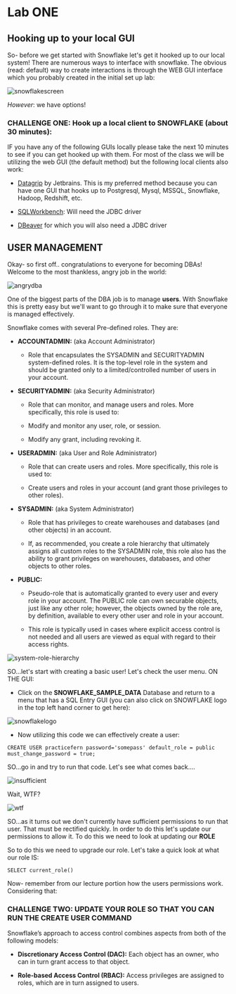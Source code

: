 # Lab ONE

## Hooking up to your local GUI

So- before we get started with Snowflake let's get it hooked up to our local system! 
There are numerous ways to interface with snowflake. The obvious (read: default) way to create interactions is through the WEB GUI interface which you probably created in the initial set up lab:

![snowflakescreen](./images/snowflakescreen.png)

_However_: we have options!

### CHALLENGE ONE: Hook up a local client to SNOWFLAKE (about 30 minutes):

IF you have any of the following GUIs locally please take the next 10 minutes to see if you can get hooked up with them. 
For most of the class we will be utilizing the web GUI (the default method) but the following local clients also work:

* [Datagrip](https://www.jetbrains.com/datagrip/) by Jetbrains. This is my preferred method because you can have one GUI that hooks up to Postgresql, Mysql, MSSQL, Snowflake, Hadoop, Redshift, etc.

* [SQLWorkbench](https://support.snowflake.net/s/article/configuring-sql-workbenchj-to-use-snowflake): Will need the JDBC driver

* [DBeaver](https://www.cdata.com/kb/tech/snowflake-jdbc-dbvr.rst) for which you will also need a JDBC driver

## USER MANAGEMENT

Okay- so first off.. congratulations to everyone for becoming DBAs! Welcome to the most thankless, angry job in the world:

![angrydba](./images/angrydba.jpg)

One of the biggest parts of the DBA job is to manage **users**. With Snowflake this is pretty easy but we'll want to go through it to make sure that everyone is managed effectively.

Snowflake comes with several Pre-defined roles. They are:

* **ACCOUNTADMIN:** (aka Account Administrator)
  * Role that encapsulates the SYSADMIN and SECURITYADMIN system-defined roles. It is the top-level role in the system and should be granted only to a limited/controlled number of users in your account.

* **SECURITYADMIN:** (aka Security Administrator)
  
  * Role that can monitor, and manage users and roles. More specifically, this role is used to:

  * Modify and monitor any user, role, or session.

  * Modify any grant, including revoking it.

* **USERADMIN:** (aka User and Role Administrator)

  * Role that can create users and roles. More specifically, this role is used to:

  * Create users and roles in your account (and grant those privileges to other roles).

* **SYSADMIN:** (aka System Administrator)

  * Role that has privileges to create warehouses and databases (and other objects) in an account.

  * If, as recommended, you create a role hierarchy that ultimately assigns all custom roles to the SYSADMIN role, this role also has the ability to grant privileges on warehouses, databases, and other objects to other roles.

* **PUBLIC:**

  * Pseudo-role that is automatically granted to every user and every role in your account. The PUBLIC role can own securable objects, just like any other role; however, the objects owned by the role are, by definition, available to every other user and role in your account.

  * This role is typically used in cases where explicit access control is not needed and all users are viewed as equal with regard to their access rights.

![system-role-hierarchy](./images/system-role-hierarchy.png)

SO...let's start with creating a basic user! Let's check the user menu. ON THE GUI:

* Click on the **SNOWFLAKE_SAMPLE_DATA** Database and return to a menu that has a SQL Entry GUI (you can also click on SNOWFLAKE logo in the top left hand corner to get here):

![snowflakelogo](./images/snowflakelogo.png)

* Now utilizing this code we can effectively create a user:

```
CREATE USER practicefern password='somepass' default_role = public must_change_password = true;
```

SO...go in and try to run that code. Let's see what comes back....

![insufficient](./images/insufficient.png)

Wait, WTF?

![wtf](./images/wtf.jpeg)

SO...as it turns out we don't currently have sufficient permissions to run that user. That must be rectified quickly.
In order to do this let's update our permissions to allow it. To do this we need to look at updating our **ROLE**

So to do this we need to upgrade our role. 
Let's take a quick look at what our role IS:

`SELECT current_role()`

Now- remember from our lecture portion how the users permissions work. Considering that:

### CHALLENGE TWO: UPDATE YOUR ROLE SO THAT YOU CAN RUN THE CREATE USER COMMAND


Snowflake’s approach to access control combines aspects from both of the following models:

* **Discretionary Access Control (DAC):** Each object has an owner, who can in turn grant access to that object.

* **Role-based Access Control (RBAC):** Access privileges are assigned to roles, which are in turn assigned to users.
